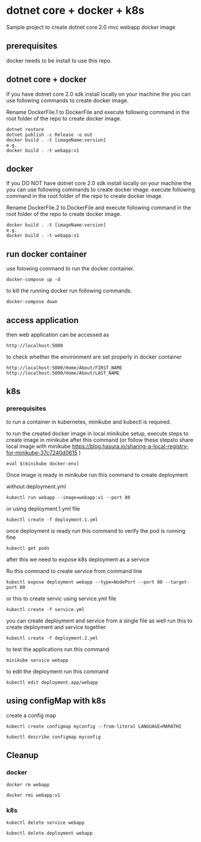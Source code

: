 # dotnet core + docker + k8s

Sample project to create dotnet core 2.0 mvc webapp docker image

## prerequisites

docker needs to be install to use this repo.

## dotnet core + docker

If you have dotnet core 2.0 sdk install locally on your machine the you can use following commands to create docker image.

Rename DockerFile.1 to DockerFile and execute following command in the root folder of the repo to create docker image.

```
dotnet restore
dotnet publish -c Release -o out
docker build . -t [imageName:version]
e.g.
docker build . -t webapp:v1
```

## docker

If you DO NOT have dotnet core 2.0 sdk install locally on your machine the you can use following commands to create docker image.
execute following command in the root folder of the repo to create docker image.

Rename DockerFile.2 to DockerFile and execute following command in the root folder of the repo to create docker image.

```
docker build . -t [imageName:version]
e.g.
docker build . -t webapp:v1
```

## run docker container

use folowing command to run the docker container.

```
docker-compose up -d
```

to kill the running docker run following commands.

```
docker-compose down
```

## access application

then web application can be accessed as 

```
http://localhost:5000
```

to check whether the environment are set properly in docker container

```
http://localhost:5000/Home/About/FIRST_NAME
http://localhost:5000/Home/About/LAST_NAME
```

## k8s

### prerequisites

to run a container in kubernetes, minikube and kubectl is required.


to run the created docker image in local minikube setup, execute steps to create image in minikube after this command
(or follow these stepsto share local image with minikube https://blog.hasura.io/sharing-a-local-registry-for-minikube-37c7240d0615 )


```
eval $(minikube docker-env)
```

Once image is ready in minikube
run this command to create deployment

without deployment.yml
```
kubectl run webapp --image=webapp:v1 --port 80
```

or using deployment.1.yml file
```
kubectl create -f deployment.1.yml
```

once deployment is ready run this command to verify the pod is running fine

```
kubectl get pods
```

after this we need to expose k8s deployment as a service

Ru this command to create service from command line

```
kubectl expose deployment webapp --type=NodePort --port 80 --target-port 80
```

or this to create servic using service.yml file

```
kubectl create -f service.yml
```

you can create deployment and service from a single file as well
run this to create deployment and service together

```
kubectl create -f deployment.2.yml
```

to test the applications run this command

```
minikube service webapp
```

to edit the deployment run this command

```
kubectl edit deployment.app/webapp
```

## using configMap with k8s

create a config map

```
kubectl create configmap myconfig --from-literal LANGUAGE=MARATHI
```

```
kubectl describe configmap myconfig
```



## Cleanup

### docker

```
docker rm webapp
```
```
docker rmi webapp:v1
```

### k8s

```
kubectl delete service webapp
```

```
kubectl delete deployment webapp
```
